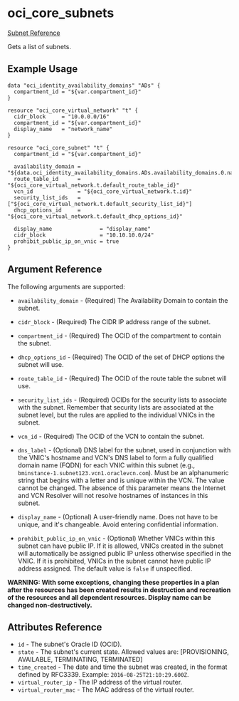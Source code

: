 # oci\_core\_subnets

[Subnet Reference][f9264814]

  [f9264814]: https://docs.us-phoenix-1.oraclecloud.com/api/#/en/iaas/20160918/Subnet/ "SubnetReference"

Gets a list of subnets.

## Example Usage

```
data "oci_identity_availability_domains" "ADs" {
  compartment_id = "${var.compartment_id}"
}

resource "oci_core_virtual_network" "t" {
  cidr_block     = "10.0.0.0/16"
  compartment_id = "${var.compartment_id}"
  display_name   = "network_name"
}

resource "oci_core_subnet" "t" {
  compartment_id = "${var.compartment_id}"

  availability_domain = "${data.oci_identity_availability_domains.ADs.availability_domains.0.name}"
  route_table_id      = "${oci_core_virtual_network.t.default_route_table_id}"
  vcn_id              = "${oci_core_virtual_network.t.id}"
  security_list_ids   = ["${oci_core_virtual_network.t.default_security_list_id}"]
  dhcp_options_id     = "${oci_core_virtual_network.t.default_dhcp_options_id}"

  display_name               = "display_name"
  cidr_block                 = "10.10.10.0/24"
  prohibit_public_ip_on_vnic = true
}
```

## Argument Reference

The following arguments are supported:

* `availability_domain` - (Required) The Availability Domain to contain the subnet.
* `cidr_block` - (Required) The CIDR IP address range of the subnet.
* `compartment_id` - (Required) The OCID of the compartment to contain the subnet.
* `dhcp_options_id` - (Required) The OCID of the set of DHCP options the subnet will use.
* `route_table_id` - (Required) The OCID of the route table the subnet will use.
* `security_list_ids` - (Required) OCIDs for the security lists to associate with the subnet. Remember that security lists are associated at the subnet level, but the rules are applied to the individual VNICs in the subnet.
* `vcn_id` - (Required) The OCID of the VCN to contain the subnet.

* `dns_label` - (Optional) DNS label for the subnet, used in conjunction with the VNIC's hostname and VCN's DNS label to form a fully qualified domain name (FQDN) for each VNIC within this subnet (e.g., `bminstance-1.subnet123.vcn1.oraclevcn.com`). Must be an alphanumeric string that begins with a letter and is unique within the VCN. The value cannot be changed. The absence of this parameter means the Internet and VCN Resolver will not resolve hostnames of instances in this subnet.
* `display_name` - (Optional) A user-friendly name. Does not have to be unique, and it's changeable. Avoid entering confidential information.
* `prohibit_public_ip_on_vnic` - (Optional) Whether VNICs within this subnet can have public IP. If it is allowed, VNICs created in the subnet will automatically be assigned public IP unless otherwise specified in the VNIC. If it is prohibited, VNICs in the subnet cannot have public IP address assigned. The default value is `false` if unspecified.

**WARNING: With some exceptions, changing these properties in a plan after the resources has been created results in destruction and recreation of the resources and all dependent resources. Display name can be changed non-destructively.**  

## Attributes Reference

* `id` - The subnet's Oracle ID (OCID).
* `state` - The subnet's current state. Allowed values are: [PROVISIONING, AVAILABLE, TERMINATING, TERMINATED]
* `time_created` - The date and time the subnet was created, in the format defined by RFC3339. Example: `2016-08-25T21:10:29.600Z`.
* `virtual_router_ip` - The IP address of the virtual router.
* `virtual_router_mac` - The MAC address of the virtual router.
